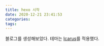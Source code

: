 ```yaml
---
title: hexo 시작
date: 2020-12-21 23:41:53
categories:
tags:
---
```


블로그를 생성해보았다.
테마는 [Icarus](https://github.com/ppoffice/hexo-theme-icarus)를 적용했다.
